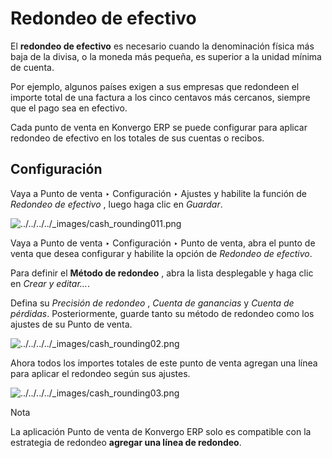 # Redondeo de efectivo

El **redondeo de efectivo** es necesario cuando la denominación física más
baja de la divisa, o la moneda más pequeña, es superior a la unidad mínima de
cuenta.

Por ejemplo, algunos países exigen a sus empresas que redondeen el importe
total de una factura a los cinco centavos más cercanos, siempre que el pago
sea en efectivo.

Cada punto de venta en Konvergo ERP se puede configurar para aplicar redondeo de
efectivo en los totales de sus cuentas o recibos.

## Configuración

Vaya a Punto de venta ‣ Configuración ‣ Ajustes y habilite la función de
_Redondeo de efectivo_ , luego haga clic en _Guardar_.

![../../../../_images/cash_rounding011.png](../../../../_images/cash_rounding011.png)

Vaya a Punto de venta ‣ Configuración ‣ Punto de venta, abra el punto de venta
que desea configurar y habilite la opción de _Redondeo de efectivo_.

Para definir el **Método de redondeo** , abra la lista desplegable y haga clic
en _Crear y editar…_.

Defina su _Precisión de redondeo_ , _Cuenta de ganancias_ y _Cuenta de
pérdidas_. Posteriormente, guarde tanto su método de redondeo como los ajustes
de su Punto de venta.

![../../../../_images/cash_rounding02.png](../../../../_images/cash_rounding02.png)

Ahora todos los importes totales de este punto de venta agregan una línea para
aplicar el redondeo según sus ajustes.

![../../../../_images/cash_rounding03.png](../../../../_images/cash_rounding03.png)
<div class="alert alert-primary">
<p class="alert-title">
Nota</p><p>La aplicación Punto de venta de Konvergo ERP solo es compatible con la estrategia de redondeo <b>agregar una línea de redondeo</b>.</p>
</div>

